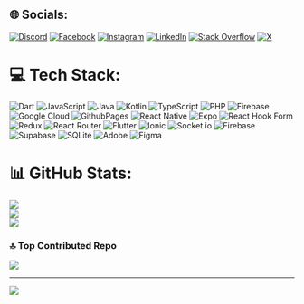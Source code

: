 
## 🌐 Socials:
[![Discord](https://img.shields.io/badge/Discord-%237289DA.svg?logo=discord&logoColor=white)](https://discord.gg/elijah_oj) [![Facebook](https://img.shields.io/badge/Facebook-%231877F2.svg?logo=Facebook&logoColor=white)](https://facebook.com/elijah0807) [![Instagram](https://img.shields.io/badge/Instagram-%23E4405F.svg?logo=Instagram&logoColor=white)](https://instagram.com/mrelijah_oj) [![LinkedIn](https://img.shields.io/badge/LinkedIn-%230077B5.svg?logo=linkedin&logoColor=white)](https://linkedin.com/in/elijah-adegede-061595193) [![Stack Overflow](https://img.shields.io/badge/-Stackoverflow-FE7A16?logo=stack-overflow&logoColor=white)](https://stackoverflow.com/users/elijah-adegede) [![X](https://img.shields.io/badge/X-black.svg?logo=X&logoColor=white)](https://x.com/elijah_oj) 

# 💻 Tech Stack:
![Dart](https://img.shields.io/badge/dart-%230175C2.svg?style=for-the-badge&logo=dart&logoColor=white) ![JavaScript](https://img.shields.io/badge/javascript-%23323330.svg?style=for-the-badge&logo=javascript&logoColor=%23F7DF1E) ![Java](https://img.shields.io/badge/java-%23ED8B00.svg?style=for-the-badge&logo=openjdk&logoColor=white) ![Kotlin](https://img.shields.io/badge/kotlin-%237F52FF.svg?style=for-the-badge&logo=kotlin&logoColor=white)  ![TypeScript](https://img.shields.io/badge/typescript-%23007ACC.svg?style=for-the-badge&logo=typescript&logoColor=white) ![PHP](https://img.shields.io/badge/php-%23777BB4.svg?style=for-the-badge&logo=php&logoColor=white)  ![Firebase](https://img.shields.io/badge/firebase-%23039BE5.svg?style=for-the-badge&logo=firebase) ![Google Cloud](https://img.shields.io/badge/GoogleCloud-%234285F4.svg?style=for-the-badge&logo=google-cloud&logoColor=white) ![GithubPages](https://img.shields.io/badge/github%20pages-121013?style=for-the-badge&logo=github&logoColor=white) ![React Native](https://img.shields.io/badge/react_native-%2320232a.svg?style=for-the-badge&logo=react&logoColor=%2361DAFB) ![Expo](https://img.shields.io/badge/expo-1C1E24?style=for-the-badge&logo=expo&logoColor=#D04A37) ![React Hook Form](https://img.shields.io/badge/React%20Hook%20Form-%23EC5990.svg?style=for-the-badge&logo=reacthookform&logoColor=white) ![Redux](https://img.shields.io/badge/redux-%23593d88.svg?style=for-the-badge&logo=redux&logoColor=white) ![React Router](https://img.shields.io/badge/React_Router-CA4245?style=for-the-badge&logo=react-router&logoColor=white) ![Flutter](https://img.shields.io/badge/Flutter-%2302569B.svg?style=for-the-badge&logo=Flutter&logoColor=white) ![Ionic](https://img.shields.io/badge/Ionic-%233880FF.svg?style=for-the-badge&logo=Ionic&logoColor=white) ![Socket.io](https://img.shields.io/badge/Socket.io-black?style=for-the-badge&logo=socket.io&badgeColor=010101) ![Firebase](https://img.shields.io/badge/Firebase-039BE5?style=for-the-badge&logo=Firebase&logoColor=white) ![Supabase](https://img.shields.io/badge/Supabase-3ECF8E?style=for-the-badge&logo=supabase&logoColor=white) ![SQLite](https://img.shields.io/badge/sqlite-%2307405e.svg?style=for-the-badge&logo=sqlite&logoColor=white) ![Adobe](https://img.shields.io/badge/adobe-%23FF0000.svg?style=for-the-badge&logo=adobe&logoColor=white) ![Figma](https://img.shields.io/badge/figma-%23F24E1E.svg?style=for-the-badge&logo=figma&logoColor=white)
# 📊 GitHub Stats:
![](https://github-readme-stats.vercel.app/api?username=elijah0807&theme=dark&hide_border=false&include_all_commits=false&count_private=false)<br/>
![](https://github-readme-streak-stats.herokuapp.com/?user=elijah0807&theme=dark&hide_border=false)<br/>
![](https://github-readme-stats.vercel.app/api/top-langs/?username=elijah0807&theme=dark&hide_border=false&include_all_commits=false&count_private=false&layout=compact)

### 🔝 Top Contributed Repo
![](https://github-contributor-stats.vercel.app/api?username=elijah0807&limit=5&theme=dark&combine_all_yearly_contributions=true)

---
[![](https://visitcount.itsvg.in/api?id=elijah0807&icon=0&color=0)](https://visitcount.itsvg.in)

<!-- Proudly created with GPRM ( https://gprm.itsvg.in ) -->
